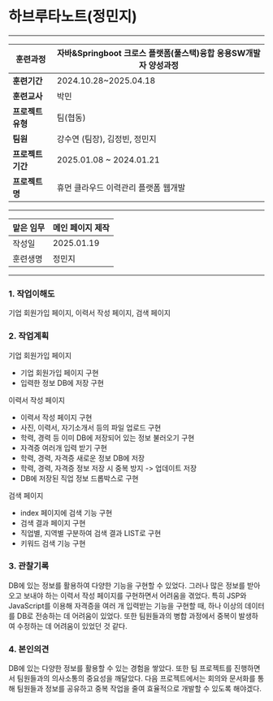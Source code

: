 # 하브루타노트(정민지)

---

| **훈련과정** | 자바&Springboot 크로스 플랫폼(풀스택)융합 응용SW개발자 양성과정 |
| --- | --- |
| **훈련기간** | 2024.10.28~2025.04.18 |
| **훈련교사** | 박민 |
| **프로젝트 유형** | 팀(협동) |
| **팀원** | 강수연 (팀장), 김정빈, 정민지 |
| **프로젝트 기간** | 2025.01.08 ~ 2024.01.21 |
| **프로젝트명** | 휴먼 클라우드 이력관리 플랫폼 웹개발 |

---

| 맡은 임무 | 메인 페이지 제작 |
| --- | --- |
| 작성일 | 2025.01.19 |
| 훈련생명 | 정민지 |

---

### 1. 작업이해도

기업 회원가입 페이지, 이력서 작성 페이지, 검색 페이지 

### 2. 작업계획

기업 회원가입 페이지

- 기업 회원가입 페이지 구현
- 입력한 정보 DB에 저장 구현

이력서 작성 페이지

- 이력서 작성 페이지 구현
- 사진, 이력서, 자기소개서 등의 파일 업로드 구현
- 학력, 경력 등 이미 DB에 저장되어 있는 정보 불러오기 구현
- 자격증 여러개 입력 받기 구현
- 학력, 경력, 자격증 새로운 정보 DB에 저장
- 학력, 경력, 자격증 정보 저장 시 중복 방지 -> 업데이트 저장
- DB에 저장된 직업 정보 드롭박스로 구현

검색 페이지

- index 페이지에 검색 기능 구현
- 검색 결과 페이지 구현
- 직업별, 지역별 구분하여 검색 결과 LIST로 구현
- 키워드 검색 기능 구현 
  

### 3. 관찰기록

DB에 있는 정보를 활용하여 다양한 기능을 구현할 수 있었다. 그러나 많은 정보를 받아오고 보내야 하는 이력서 작성 페이지를 구현하면서 어려움을 겪었다. 특히 JSP와 JavaScript를 이용해 자격증을 여러 개 입력받는 기능을 구현할 때, 하나 이상의 데이터를 DB로 전송하는 데 어려움이 있었다. 또한 팀원들과의 병합 과정에서 중복이 발생하여 수정하는 데 어려움이 있었던 것 같다.

### 4. 본인의견

DB에 있는 다양한 정보를 활용할 수 있는 경험을 쌓았다. 또한 팀 프로젝트를 진행하면서 팀원들과의 의사소통의 중요성을 깨달았다. 다음 프로젝트에서는 회의와 문서화를 통해 팀원들과 정보를 공유하고 중복 작업을 줄여 효율적으로 개발할 수 있도록 해야겠다.
